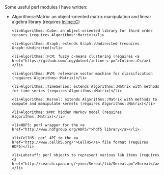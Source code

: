 Some useful perl modules I have written:
<ul>
    <li>Algorithms::Matrix: an object-oriented matrix manipulation and linear algebra library (requires <a href="https://github.com/ingydotnet/inline-c-pm">Inline::C</a>)</li>
    
    <li>Algorithms::Cube: an object-oriented library for third order tensors (requires Algorithms::Matrix)</li>

    <li>Algorithms::Graph: extends Graph::Undirected (requires Graph::Undirected)</li>

    <li>Algorithms::FCM: fuzzy c-means clustering (requires <a href="https://github.com/ingydotnet/inline-c-pm">Inline::C</a>)</li>
    
    <li>Algorithms::RVM: relevance vector machine for classification (requires Algorithms::Matrix)</li>
    
    <li>Algorithms::TimeSeries: extends Algorithms::Matrix with methods for time series (requires Algorithms::Matrix)</li>

    <li>Algorithms::Kernel: extends Algorithms::Matrix with methods to compute and manipulate kernels (requires Algorithms::Matrix)</li>

    <li>Algorithms::HMM: hidden Markov model (requires Algorithms::Matrix)</li>

    <li>HDF5: perl wrapper for the <a href="http://www.hdfgroup.org/HDF5/">hdf5 library</a></li>

    <li>CellH5: perl API to the <a href="http://www.cellh5.org/">CellH5</a> file format (requires HDF5)</li>

    <li>Labstuff: perl objects to represent various lab items (requires <a href="http://search.cpan.org/~yves/Sereal/lib/Sereal.pm">Sereal</a>)</li>

</ul>
    
 
